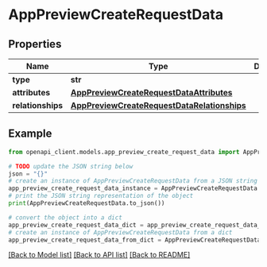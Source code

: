# AppPreviewCreateRequestData


## Properties

Name | Type | Description | Notes
------------ | ------------- | ------------- | -------------
**type** | **str** |  | 
**attributes** | [**AppPreviewCreateRequestDataAttributes**](AppPreviewCreateRequestDataAttributes.md) |  | 
**relationships** | [**AppPreviewCreateRequestDataRelationships**](AppPreviewCreateRequestDataRelationships.md) |  | 

## Example

```python
from openapi_client.models.app_preview_create_request_data import AppPreviewCreateRequestData

# TODO update the JSON string below
json = "{}"
# create an instance of AppPreviewCreateRequestData from a JSON string
app_preview_create_request_data_instance = AppPreviewCreateRequestData.from_json(json)
# print the JSON string representation of the object
print(AppPreviewCreateRequestData.to_json())

# convert the object into a dict
app_preview_create_request_data_dict = app_preview_create_request_data_instance.to_dict()
# create an instance of AppPreviewCreateRequestData from a dict
app_preview_create_request_data_from_dict = AppPreviewCreateRequestData.from_dict(app_preview_create_request_data_dict)
```
[[Back to Model list]](../README.md#documentation-for-models) [[Back to API list]](../README.md#documentation-for-api-endpoints) [[Back to README]](../README.md)


